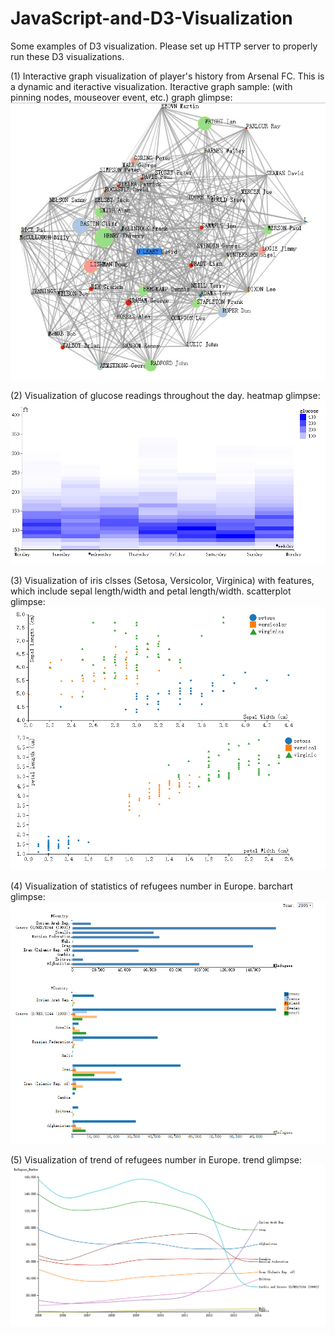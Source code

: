 # JavaScript-and-D3-Visualization

Some examples of D3 visualization. Please set up HTTP server to properly run these D3 visualizations. 

(1) Interactive graph visualization of player's history from Arsenal FC. This is a dynamic and iteractive visualization. 
Iteractive graph sample: (with pinning nodes, mouseover event, etc.)
graph glimpse:
![image](https://github.com/Aeroone/JavaScript-and-D3-Visualization/blob/master/interactive%20graph%20visualization%20for%20players'%20history%20in%20Arsenal/linear_nodes.jpg)

(2) Visualization of glucose readings throughout the day.
heatmap glimpse:
![image](https://github.com/Aeroone/JavaScript-and-D3-Visualization/blob/master/visualization%20for%20glucose%20per%20day/heatmap.png)

(3) Visualization of iris clsses (Setosa, Versicolor, Virginica) with features, which include sepal length/width and petal length/width.
scatterplot glimpse:
![image](https://github.com/Aeroone/JavaScript-and-D3-Visualization/blob/master/visualization%20for%20iris%20features/scatter_plots.png)

(4) Visualization of statistics of refugees number in Europe.
barchart glimpse:
![image](https://github.com/Aeroone/JavaScript-and-D3-Visualization/blob/master/visualization%20for%20refugees%20number/bars.png)

(5) Visualization of trend of refugees number in Europe.
trend glimpse:
![image](https://github.com/Aeroone/JavaScript-and-D3-Visualization/blob/master/visualization%20for%20trend%20of%20refugees%20number/trend.png)
